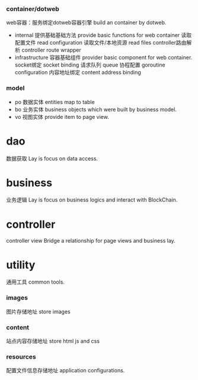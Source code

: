 ### container/dotweb
  web容器：服务绑定dotweb容器引擎
  build an container by dotweb.
- internal 
  提供基础基础方法
  provide basic functions for web container
  读取配置文件
  read configuration
  读取文件/本地资源
  read files
  controller路由解析
  controller route wrapper
- infrastructure
  容器基础组件
  provider basic component for web container.
  socket绑定
  socket binding
  请求队列
  queue
  协程配置
  goroutine configuration
  内容地址绑定
  content address binding
### model
- po
  数据实体
  entities map to table
- bo
  业务实体
  business objects which were built by business model. 
- vo
  视图实体
  provide item to page view.
# dao
  数据获取
  Lay is focus on  data access.
# business
  业务逻辑
  Lay is focus on business logics and interact with BlockChain.
# controller
  controller view
  Bridge a relationship for page views and business lay.
# utility
  通用工具
  common tools.
### images
  图片存储地址
  store images
### content
  站点内容存储地址
  store html js and css
### resources
  配置文件信息存储地址
  application configurations.